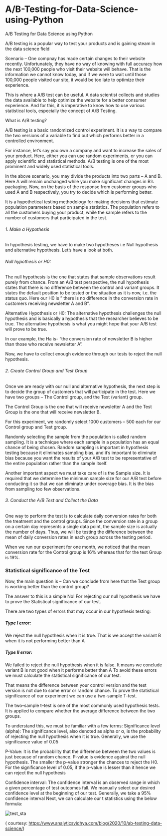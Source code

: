 # A/B-Testing-for-Data-Science-using-Python 

A/B Testing for Data Science using Python

A/B testing is a popular way to test your products and is gaining steam in the data science field

 Scenario – One compnay has  made certain changes to their website recently. Unfortunately, they have no way of knowing with full accuracy how the next 100,000 people who visit their website will behave. That is the information we cannot know today, and if we were to wait until those 100,000 people visited our site, it would be too late to optimize their experience.
 
 This is where a A/B test can be useful. A data scientist collects and studies the data available to help optimize the website for a better consumer experience. And for this, it is imperative to know how to use various statistical tools, especially the concept of A/B Testing.

What is A/B testing?

A/B testing is a basic randomized control experiment. It is a way to compare the two versions of a variable to find out which performs better in a controlled environment.

For instance, let’s say you own a company and want to increase the sales of your product. Here, either you can use random experiments, or you can apply scientific and statistical methods. A/B testing is one of the most prominent and widely used statistical tools.

In the above scenario, you may divide the products into two parts – A and B. Here A will remain unchanged while you make significant changes in B’s packaging. Now, on the basis of the response from customer groups who used A and B respectively, you try to decide which is performing better.

It is a hypothetical testing methodology for making decisions that estimate population parameters based on sample statistics. The population refers to all the customers buying your product, while the sample refers to the number of customers that participated in the test.



###### 1.  Make a Hypothesis

In hypothesis testing, we have to make two hypotheses i.e Null hypothesis and alternative hypothesis. Let’s have a look at both.

 ###### Null hypothesis or H0:
 
The null hypothesis is the one that states that sample observations result purely from chance. From an A/B test perspective, the null hypothesis states that there is no difference between the control and variant groups. It states the default position to be tested or the situation as it is now, i.e. the status quo. Here our H0 is ” there is no difference in the conversion rate in customers receiving newsletter A and B”.

Alternative Hypothesis or H0:
The alternative hypothesis challenges the null hypothesis and is basically a hypothesis that the researcher believes to be true. The alternative hypothesis is what you might hope that your A/B test will prove to be true.

In our example, the Ha is- “the conversion rate of newsletter B is higher than those who receive newsletter A“.

Now, we have to collect enough evidence through our tests to reject the null hypothesis.

 

###### 2. Create Control Group and Test Group
Once we are ready with our null and alternative hypothesis, the next step is to decide the group of customers that will participate in the test. Here we have two groups – The Control group, and the Test (variant) group.

The Control Group is the one that will receive newsletter A and the Test Group is the one that will receive newsletter B.

For this experiment, we randomly select 1000 customers – 500 each for our Control group and Test group.

Randomly selecting the sample from the population is called random sampling. It is a technique where each sample in a population has an equal chance of being chosen. Random sampling is important in hypothesis testing because it eliminates sampling bias, and it’s important to eliminate bias because you want the results of your A/B test to be representative of the entire population rather than the sample itself.

Another important aspect we must take care of is the Sample size. It is required that we determine the minimum sample size for our A/B test before conducting it so that we can eliminate under coverage bias. It is the bias from sampling too few observations.

 

###### 3. Conduct the A/B Test and Collect the Data
One way to perform the test is to calculate daily conversion rates for both the treatment and the control groups. Since the conversion rate in a group on a certain day represents a single data point, the sample size is actually the number of days. Thus, we will be testing the difference between the mean of daily conversion rates in each group across the testing period.

When we run our experiment for one month, we noticed that the mean conversion rate for the Control group is 16% whereas that for the test Group is 19%.

### Statistical significance of the Test
Now, the main question is – Can we conclude from here that the Test group is working better than the control group?

The answer to this is a simple No! For rejecting our null hypothesis we have to prove the Statistical significance of our test.

There are two types of errors that may occur in our hypothesis testing:

##### Type I error:
We reject the null hypothesis when it is true. That is we accept the variant B when it is not performing better than A

##### Type II error: 
We failed to reject the null hypothesis when it is false. It means we conclude variant B is not good when it performs better than A
To avoid these errors we must calculate the statistical significance of our test.

That means the difference between your control version and the test version is not due to some error or random chance. To prove the statistical significance of our experiment we can use a two-sample T-test.

The two–sample t–test is one of the most commonly used hypothesis tests. It is applied to compare whether the average difference between the two groups.

To understand this, we must be familiar with a few terms:
Significance level (alpha): The significance level, also denoted as alpha or α, is the probability of rejecting the null hypothesis when it is true. Generally, we use the significance value of 0.05


P-Value: It is the probability that the difference between the two values is just because of random chance. P-value is evidence against the null hypothesis. The smaller the p-value stronger the chances to reject the H0. For the significance level of 0.05, if the p-value is lesser than it hence we can reject the null hypothesis

Confidence interval: The confidence interval is an observed range in which a given percentage of test outcomes fall. We manually select our desired confidence level at the beginning of our test. Generally, we take a 95% confidence interval
Next, we can calculate our t statistics using the below formula:


![test_sta](https://user-images.githubusercontent.com/50706192/124101634-dbd74a80-da5f-11eb-8d3c-a5fe131ef3d7.png)




( courtesy: https://www.analyticsvidhya.com/blog/2020/10/ab-testing-data-science/)



 


